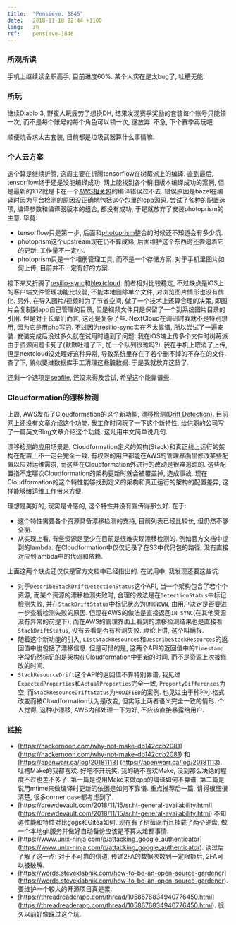 ```yaml
---
title:  "Pensieve: 1846"
date:   2018-11-18 22:44 +1100
lang:   zh
ref:    pensieve-1846
---
```


### 所观所读

手机上继续读全职高手, 目前进度60%. 某个人实在是太bug了, 吐槽无能.

### 所玩

继续Diablo 3, 野蛮人玩疲劳了想换DH, 结果发现赛季奖励的套装每个账号只能领一次, 而不是每个账号的每个角色可以领一次, 遂放弃. 不急, 下个赛季再玩吧.

顺便烧香求太古套装, 目前都是垃圾武器算什么事情嘛.

### 个人云方案

这个算是继续折腾, 这周主要在折腾tensorflow在树莓派上的编译. 直到最后, tensorflow终于还是没能编译成功. 网上能找到各个稍旧版本编译成功的案例, 但是最新的1.12就是卡在一个[AWS相关包](https://github.com/aws/aws-sdk-cpp)的编译错误过不去. 错误原因是bazel在编译时因为平台检测的原因没正确地包括这个包里的cpp源码. 尝试了各种的配置选项, 编译参数和编译器版本的组合, 都没有成功, 于是就放弃了安装photoprism的主意. 毕竟:

* tensorflow只是第一步, 后面和[photoprism](https://photoprism.org/)整合的时候还不知道会有多少坑.
* photoprism这个upstream现在仍不算成熟, 后面维护这个东西时还要追着它的更新, 工作量不一定小.
* photoprism只是一个相册管理工具, 而不是一个存储方案. 对于手机里图片如何上传, 目前并不一定有好的方案.

接下来又折腾了[resilio-sync](https://www.resilio.com/individuals/)和[Nextcloud](https://nextcloud.com). 前者相对比较稳定, 不过缺点是iOS上的客户端文件管理功能比较弱, 不能本地删除单个文件, 对浏览图片情形也没有优化. 另外, 在导入图片/视频时为了节省空间, 做了一个技术上还算合理的决策, 即图片会复制到app自己管理的目录, 但是视频文件只是保留了一个到系统图片目录的引用. 但是对于长辈们而言, 这还是复杂了些. NextCloud在调研时我就不是特别想用, 因为它是用php写的. 不过因为resilio-sync实在不太靠谱, 所以尝试了一遍安装. 安装完成后没过多久就在试用时遇到了问题: 我在iOS端上传多个文件时树莓派由于资源问题卡死了(默默吐槽了下, 加一个队列很难吗?). 我在手机上取消了上传, 但是nextcloud没处理好这种异常, 导致系统里存在了若个删不掉的不存在的文件. 查了下, 貌似要进数据库手工清理这些脏数据. 于是我就放弃这货了.

还剩一个选项是[seafile](https://www.seafile.com/home/), 还没来得及尝试, 希望这个能靠谱些.

### Cloudformation的漂移检测

上周, AWS发布了Cloudformation的这个新功能, [漂移检测(Drift Detection)](https://aws.amazon.com/blogs/aws/new-cloudformation-drift-detection/). 目前网上还没有文章介绍这个功能. 我工作时间玩了一下这个新特性, 给供职的公司写了一篇英文Blog文章介绍这个功能. 这儿用中文简单说几句.

漂移检测的应用场景是, Cloudformation定义的架构(Stack)和真正线上运行的架构在配置上不一定会完全一致. 有权限的用户都能在AWS的管理界面里修改某些配置以应对运维需求, 而这些在Cloudformation外进行的改动是很难追踪的. 这些配置指不定哪次Cloudformation的架构更新时就会被覆盖掉, 造成事故. 现在Cloudformation的这个特性能够找到定义的架构和真正运行的架构的配置差异, 这样能够给运维工作带来方便.

理想是美好的, 现实是骨感的, 这个特性并没有宣传得那么好. 在于:

* 这个特性需要各个资源具备漂移检测的支持, 目前列表已经比较长, 但仍然不够全面.
* 从实现上看, 有些资源是至少在目前是很难实现漂移检测的. 例如官方文档中提到的lambda. 在Cloudformation中仅仅记录了在S3中代码包的路径, 没有直接对应到lambda中的代码和依赖.

上面这两个缺点还仅仅是官方文档中已经指出的. 在试用中, 我发现还要这些坑:

* 对于`DescribeStackDriftDetectionStatus`这个API, 当一个架构包含了若个个资源, 而某个资源的漂移检测失败时, 合理的做法是在`DetectionStatus`中标记检测失败, 并在`StackDriftStatus`中标记状态为`UNKNOWN`, 由用户决定是否要进一步查看检测失败的原因. 但现在AWS的做法是直接返回`IN_SYNC`(在其他资源没有异常的前提下), 而在AWS的管理界面上看到的漂移检测结果也是直接看`StackDriftStatus`, 没有去看是否有检测失败. 理论上讲, 这个叫瞒报.
* 随着这个新功能的引入, `ListStackResources`和`DescribeStackResources`的返回值中也包括了漂移信息. 但是可惜的是, 这两个API的返回值中的`Timestamp`字段仍然标记的是架构在Cloudformation中更新的时间, 而不是资源上次被修改的时间.
* `StackResourceDrift`这个API的返回值不算特别靠谱, 我见过`ExpectedProperties`和`ActualProperties`完全一致, `PropertyDifferences`为空, 而`StackResourceDriftStatus`为`MODIFIED`的案例. 也见过由于种种小格式改变而被Cloudformation认为是改变, 但实际上两者语义完全一致的情形. 个人觉得, 这种小漂移, AWS内部处理一下为好, 不应该直接暴露给用户.


### 链接

* [https://hackernoon.com/why-not-make-db142ccb2081] (https://hackernoon.com/why-not-make-db142ccb2081) 和 [https://apenwarr.ca/log/20181113] (https://apenwarr.ca/log/20181113). 吐槽Make的我都喜欢. 好吧不开玩笑, 我的确不喜欢Make, 没到那么决绝的程度不过也差不多了. 第一篇是说用Make来做cpp的编译如何不靠谱, 第二篇是说用mtime来做编译时更新的依据是如何不靠谱. 重点推荐后一篇, 讲得很细很清楚, 很多corner case都考虑到了.
* [https://drewdevault.com/2018/11/15/sr.ht-general-availability.html] (https://drewdevault.com/2018/11/15/sr.ht-general-availability.html) 不知道性能和特性对比gogs和Gitea如何. 现在有了树莓派而且挂载了两个硬盘, 做一个本地git服务并做好自动备份应该是不算太难都事情.
* [https://www.unix-ninja.com/p/attacking_google_authenticator] (https://www.unix-ninja.com/p/attacking_google_authenticator). 读过后了解了这一点: 对于不可靠的信道, 传递2FA的数据次数到一定限额后, 2FA可以被破解.
* [https://words.steveklabnik.com/how-to-be-an-open-source-gardener] (https://words.steveklabnik.com/how-to-be-an-open-source-gardener). 要维护一个较大的开源项目真是累.
* [https://threadreaderapp.com/thread/1058676834940776450.html] (https://threadreaderapp.com/thread/1058676834940776450.html). 很久以前好像踩过这个坑.
